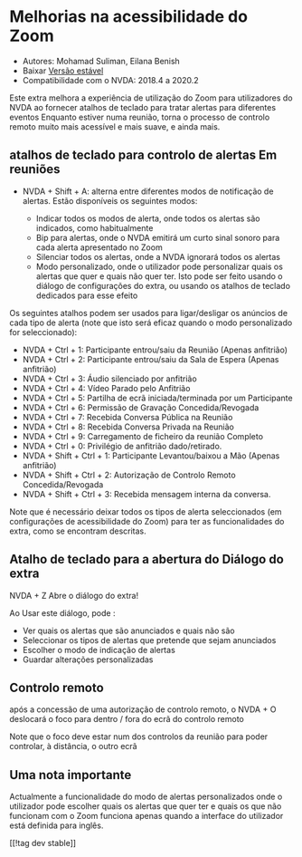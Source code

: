 # Melhorias na acessibilidade do  Zoom #

* Autores: Mohamad Suliman, Eilana Benish
* Baixar [Versão estável][1]
* Compatibilidade com o NVDA: 2018.4 a 2020.2

Este extra melhora a experiência de utilização do Zoom para utilizadores do
NVDA ao fornecer atalhos de teclado para tratar alertas para diferentes
eventos Enquanto estiver numa reunião, torna o processo de controlo remoto
muito mais acessível e mais suave, e ainda mais.

## atalhos de teclado para controlo de alertas Em reuniões

* NVDA + Shift + A: alterna entre diferentes modos de notificação de
  alertas. Estão disponíveis os seguintes modos:

    * Indicar todos os modos de alerta, onde todos os alertas são indicados,
      como habitualmente
    * Bip para alertas, onde o NVDA emitirá um curto sinal sonoro para cada
      alerta apresentado no Zoom
    * Silenciar todos os alertas, onde a NVDA ignorará todos os alertas
    * Modo personalizado, onde o utilizador pode personalizar quais os
      alertas que quer e quais não quer ter. Isto pode ser feito usando o
      diálogo de configurações do extra, ou usando os atalhos de teclado
      dedicados para esse efeito

Os seguintes atalhos podem ser usados para ligar/desligar os anúncios de
cada tipo de alerta (note que isto será eficaz quando o modo personalizado
for seleccionado):

* NVDA + Ctrl + 1: Participante entrou/saiu da Reunião (Apenas anfitrião)
* NVDA + Ctrl + 2: Participante entrou/saiu da Sala de Espera (Apenas
  anfitrião)
* NVDA + Ctrl + 3: Áudio silenciado por anfitrião
* NVDA + Ctrl + 4: Vídeo Parado pelo Anfitrião
* NVDA + Ctrl + 5: Partilha de ecrã iniciada/terminada por um Participante
* NVDA + Ctrl + 6: Permissão de Gravação Concedida/Revogada
* NVDA + Ctrl + 7: Recebida Conversa Pública na Reunião
* NVDA + Ctrl + 8: Recebida Conversa Privada na Reunião
* NVDA + Ctrl + 9: Carregamento de ficheiro da reunião Completo
* NVDA + Ctrl + 0: Privilégio de anfitrião dado/retirado.
* NVDA + Shift + Ctrl + 1: Participante Levantou/baixou a Mão (Apenas
  anfitrião)
* NVDA + Shift + Ctrl + 2: Autorização de Controlo Remoto Concedida/Revogada
* NVDA + Shift + Ctrl + 3: Recebida mensagem interna da conversa.


Note que é necessário deixar todos os tipos de alerta seleccionados (em
configurações de acessibilidade do Zoom) para ter as funcionalidades do
extra, como se encontram descritas.

## Atalho de teclado para a abertura do Diálogo do extra

NVDA + Z Abre o diálogo do extra!

Ao Usar este diálogo, pode :

* Ver quais os alertas que são anunciados e quais não são
* Seleccionar os tipos de alertas que pretende que sejam anunciados
* Escolher o modo de indicação de alertas
* Guardar alterações personalizadas

## Controlo remoto

após a concessão de uma autorização de controlo remoto, o NVDA + O deslocará
o foco para dentro / fora do ecrã do controlo remoto

Note que o foco deve estar num dos controlos da reunião para poder
controlar, à distância, o outro ecrã

## Uma nota importante

Actualmente a funcionalidade do modo de alertas personalizados onde o
utilizador pode escolher quais os alertas que quer ter e quais os que não
funcionam com o Zoom funciona apenas quando a interface do utilizador está
definida para inglês.

[[!tag dev stable]]

[1]: https://addons.nvda-project.org/files/get.php?file=zoom
